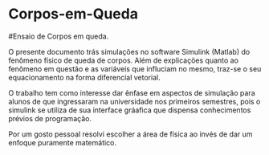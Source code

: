 # Corpos-em-Queda

#Ensaio de Corpos em queda.

O presente documento trás simulações no software Simulink (Matlab) do fenômeno físico de queda de corpos. Além de explicações quanto ao fenômeno em questão e as variáveis que influciam no mesmo, traz-se o seu equacionamento na forma diferencial vetorial.

O trabalho tem como interesse dar ênfase em aspectos de simulação para alunos de que ingressaram na universidade nos primeiros semestres, pois o simulink se utiliza de sua interface gráafica que dispensa conhecimentos prévios de programação.

Por um gosto pessoal resolvi escolher a área de física ao invés de dar um enfoque puramente matemático.

